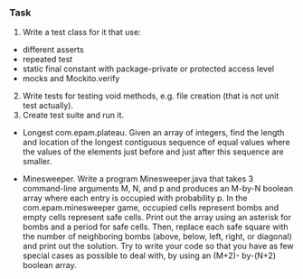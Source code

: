### Task

1. Write a test class for it that use:
- different asserts
- repeated test
- static final constant with package-private or protected access level
- mocks and Mockito.verify
2. Write tests for testing void methods, e.g. file creation
(that is not unit test actually).
3. Create test suite and run it.

* Longest com.epam.plateau. Given an array of integers, find the length and location of the longest contiguous
sequence of equal values where the values of the elements just before and just after this sequence are
smaller.

* Minesweeper. Write a program Minesweeper.java that takes 3 command-line arguments M, N, and p
and produces an M-by-N boolean array where each entry is occupied with probability p. In the
com.epam.minesweeper game, occupied cells represent bombs and empty cells represent safe cells.
Print out the array using an asterisk for bombs and a period for safe cells. Then, replace each safe square
with the number of neighboring bombs (above, below, left, right, or diagonal) and print out the solution.
Try to write your code so that you have as few special cases as possible to deal with, by using an (M+2)-
by-(N+2) boolean array.
